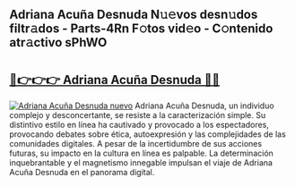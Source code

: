 ## Adriana Acuña Desnuda N𝚞𝚎vos desn𝚞dos filtr𝚊dos - Parts-4Rn F𝚘tos vid𝚎o - C𝚘ntenido atr𝚊ctivo sPhWO

# <h2><a href="http://mbc7m9.tromn.icu/?c=Adriana+Acu%c3%b1a+Desnuda">🔗👉👉👉 Adriana Acuña Desnuda 🔗🔗</a></h2>

[![Adriana Acuña Desnuda nuevo](https://i.imgur.com/pEAQMta.gif)](http://mbc7m9.tromn.icu/?c=Adriana+Acu%c3%b1a+Desnuda)
Adriana Acuña Desnuda, un individuo complejo y desconcertante, se resiste a la caracterización simple. Su distintivo estilo en línea ha cautivado y provocado a los espectadores, provocando debates sobre ética, autoexpresión y las complejidades de las comunidades digitales. A pesar de la incertidumbre de sus acciones futuras, su impacto en la cultura en línea es palpable. La determinación inquebrantable y el magnetismo innegable impulsan el viaje de Adriana Acuña Desnuda en el panorama digital.
